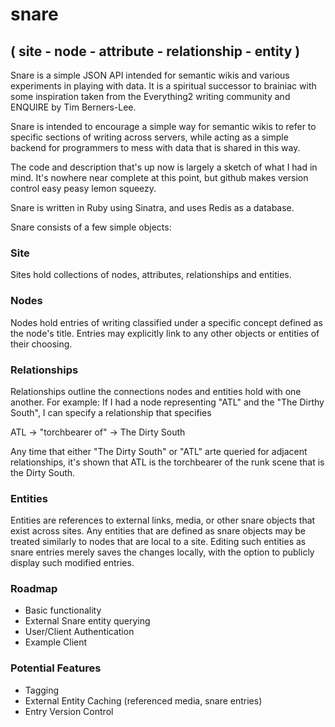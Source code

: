 # snare
## ( site - node - attribute - relationship - entity )

Snare is a simple JSON API intended for semantic wikis and various experiments in playing with data. It is a spiritual successor to brainiac with some inspiration taken from the Everything2 writing community and ENQUIRE by Tim Berners-Lee.

Snare is intended to encourage a simple way for semantic wikis to refer to specific sections of writing across servers, while acting as a simple backend for programmers to mess with data that is shared in this way.

The code and description that's up now is largely a sketch of what I had in mind. It's nowhere near complete at this point, but github makes version control easy peasy lemon squeezy.

Snare is written in Ruby using Sinatra, and uses Redis as a database.

Snare consists of a few simple objects:

### Site

Sites hold collections of nodes, attributes, relationships and entities.

### Nodes

Nodes hold entries of writing classified under a specific concept defined as the node's title. Entries may explicitly link to any other objects or entities of their choosing.

### Relationships

Relationships outline the connections nodes and entities hold with one another. For example: If I had a node representing "ATL" and the "The Dirthy South", I can specify a relationship that specifies

ATL -> "torchbearer of" -> The Dirty South

Any time that either "The Dirty South" or "ATL" arte queried for adjacent relationships, it's shown that ATL is the torchbearer of the runk scene that is the Dirty South.

### Entities

Entities are references to external links, media, or other snare objects that exist across sites. Any entities that are defined as snare objects may be treated similarly to nodes that are local to a site. Editing such entities as snare entries merely saves the changes locally, with the option to publicly display such modified entries.

### Roadmap

* Basic functionality
* External Snare entity querying
* User/Client Authentication
* Example Client

### Potential Features
* Tagging
* External Entity Caching (referenced media, snare entries)
* Entry Version Control
